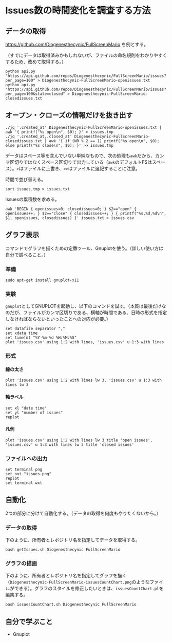 # Issues数の時間変化を調査する方法

## データの取得

https://github.com/Diogenesthecynic/FullScreenMario を例とする。

（すでにデータは取得済みかもしれないが、ファイルの命名規則をわかりやすくするため、改めて取得する。）

```
python api.py "https://api.github.com/repos/Diogenesthecynic/FullScreenMario/issues?per_page=100" > Diogenesthecynic-FullScreenMario-openissues.txt
python api.py "https://api.github.com/repos/Diogenesthecynic/FullScreenMario/issues?per_page=100&state=closed" > Diogenesthecynic-FullScreenMario-closedissues.txt
```

## オープン・クローズの情報だけを抜き出す

```
./jq '.created_at' Diogenesthecynic-FullScreenMario-openissues.txt | awk '{ printf("%s open\n", $0); }' > issues.tmp
./jq '.created_at,.closed_at' Diogenesthecynic-FullScreenMario-closedissues.txt | awk '{ if (NR % 2 == 1) printf("%s open\n", $0); else printf("%s close\n", $0); }' >> issues.tmp
```

データはスペース等を含んでいない単純なもので、次の処理も`awk`だから、カンマ区切りではなくスペース区切りで出力している（`awk`のデフォルトFSはスペース）。`>`はファイルに上書き、`>>`はファイルに追記することに注意。

時間で並び替える。

```
sort issues.tmp > issues.txt
```

Issuesの累積数を求める。

```
awk 'BEGIN { openissues=0; closedissues=0; } $2=="open" { openissues++; } $2=="close" { closedissues++; } { printf("%s,%d,%d\n", $1, openissues, closedissues) }' issues.txt > issues.csv
```

## グラフ表示

コマンドでグラフを描くための定番ツール、Gnuplotを使う。（詳しい使い方は自分で調べること。）

### 準備

```
sudo apt-get install gnuplot-x11
```

### 実験

`gnuplot`としてGNUPLOTを起動し、以下のコマンドを試す。（本質は最後だけなのだが、ファイルがカンマ区切りである、横軸が時間である、日時の形式を指定しなければならないといったことへの対応が必要。）

```
set datafile separator ","
set xdata time
set timefmt "%Y-%m-%d %H:%M:%S"
plot 'issues.csv' using 1:2 with lines, 'issues.csv' u 1:3 with lines
```

### 形式

#### 線の太さ

```
plot 'issues.csv' using 1:2 with lines lw 3, 'issues.csv' u 1:3 with lines lw 3
```

#### 軸ラベル

```
set xl "date time"
set yl "number of issues"
replot
```

#### 凡例

```
plot 'issues.csv' using 1:2 with lines lw 3 title 'open issues', 'issues.csv' u 1:3 with lines lw 3 title 'closed issues'
```

### ファイルへの出力

```
set terminal png
set out "issues.png"
replot
set terminal wxt
```

## 自動化

2つの部分に分けて自動化する。（データの取得を何度もやりたくないから。）

### データの取得

下のように、所有者とレポジトリ名を指定してデータを取得する。

```
bash getIssues.sh Diogenesthecynic FullScreenMario
```

### グラフの描画

下のように、所有者とレポジトリ名を指定してグラフを描く（`Diogenesthecynic-FullScreenMario-issuesCountChart.png`のようなファイルができる）。グラフのスタイルを修正したいときは、`issuesCountChart.pl`を編集する。

```
bash issuesCountChart.sh Diogenesthecynic FullScreenMario
```

## 自分で学ぶこと

* Gnuplot
